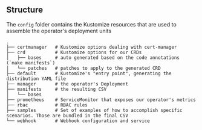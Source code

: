 ## Structure

The `config` folder contains the Kustomize resources that are used to assemble the operator's deployment units

```
.
├── certmanager   # Kustomize options dealing with cert-manager
├── crd           # Kustomize options for our CRDs
│   ├── bases     # auto generated based on the code annotations (`make manifests`)
│   └── patches   # patches to apply to the generated CRD
├── default       # Kustomize's "entry point", generating the distribution YAML file
├── manager       # the operator's Deployment
├── manifests     # the resulting CSV
│   └── bases
├── prometheus    # ServiceMonitor that exposes our operator's metrics
├── rbac          # RBAC rules
├── samples       # Set of examples of how to accomplish specific scenarios. Those are bundled in the final CSV
└── webhook       # Webhook configuration and service
```
